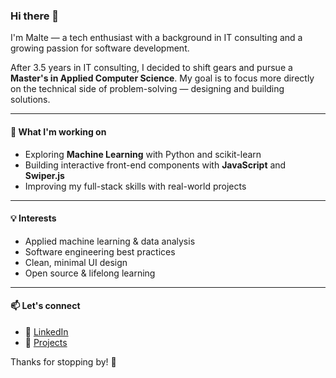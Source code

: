 ### Hi there 👋

I'm Malte — a tech enthusiast with a background in IT consulting and a growing passion for software development.

After 3.5 years in IT consulting, I decided to shift gears and pursue a **Master's in Applied Computer Science**. My goal is to focus more directly on the technical side of problem-solving — designing and building solutions.

---

#### 🚀 What I'm working on
- Exploring **Machine Learning** with Python and scikit-learn
- Building interactive front-end components with **JavaScript** and **Swiper.js**
- Improving my full-stack skills with real-world projects

---

#### 💡 Interests
- Applied machine learning & data analysis  
- Software engineering best practices  
- Clean, minimal UI design  
- Open source & lifelong learning

---

#### 📫 Let's connect
- 🔗 [LinkedIn](https://www.linkedin.com//)
- 🧠 [Projects](https://github.com/MalteScharf?tab=repositories)

Thanks for stopping by! 🙌
